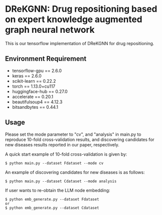 # DReKGNN: Drug repositioning based on expert knowledge augmented graph neural network
This is our tensorflow implementation of DReKGNN for drug repositioning.

 
## Environment Requirement
- tensorflow-gpu == 2.6.0
- keras == 2.6.0
- scikit-learn == 0.22.2
- torch == 1.13.0+cu117
- huggingface-hub == 0.27.0
- accelerate == 0.20.1
- beautifulsoup4 == 4.12.3
- bitsandbytes == 0.44.1



## Usage

Please set the mode parameter to "cv", and "analysis" in main.py to reproduce 10-fold cross-validation results, and discovering candidates for new diseases results reported in our paper, respectively.



A quick start example of 10-fold cross-validation is given by:

```shell
$ python main.py --dataset Fdataset --mode cv
```

An example of discovering candidates for new diseases is as follows:
```shell
$ python main.py --dataset Cdataset --mode analysis
```

If user wants to re-obtain the LLM node embedding:
```shell
$ python emb_generate.py --dataset Fdataset
or 
$ python emb_generate.py --dataset Cdataset
```
